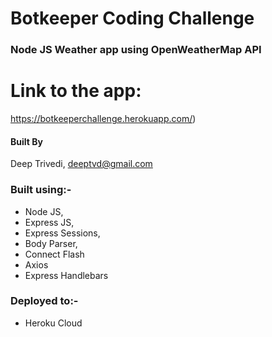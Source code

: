 # Botkeeper Coding Challenge

### Node JS Weather app using OpenWeatherMap API

# Link to the app:
https://botkeeperchallenge.herokuapp.com/)

#### Built By
Deep Trivedi, deeptvd@gmail.com

### Built using:-
- Node JS,
- Express JS,
- Express Sessions,
- Body Parser,
- Connect Flash
- Axios
- Express Handlebars

### Deployed to:-
- Heroku Cloud
